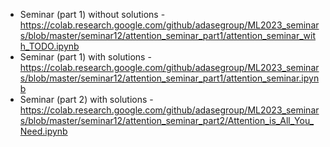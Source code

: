 * Seminar (part 1) without solutions - https://colab.research.google.com/github/adasegroup/ML2023_seminars/blob/master/seminar12/attention_seminar_part1/attention_seminar_with_TODO.ipynb
* Seminar (part 1) with solutions - https://colab.research.google.com/github/adasegroup/ML2023_seminars/blob/master/seminar12/attention_seminar_part1/attention_seminar.ipynb
* Seminar (part 2) with solutions - https://colab.research.google.com/github/adasegroup/ML2023_seminars/blob/master/seminar12/attention_seminar_part2/Attention_is_All_You_Need.ipynb
